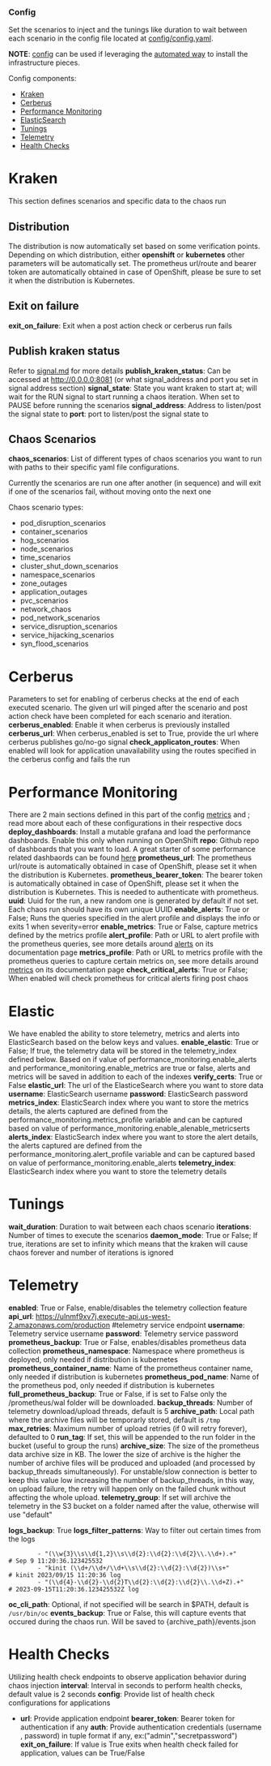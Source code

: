 ### Config
Set the scenarios to inject and the tunings like duration to wait between each scenario in the config file located at [config/config.yaml](https://github.com/redhat-chaos/krkn/blob/main/config/config.yaml).

**NOTE**: [config](https://github.com/redhat-chaos/krkn/blob/main/config/config_performance.yaml) can be used if leveraging the [automated way](https://github.com/redhat-chaos/krkn#setting-up-infrastructure-dependencies) to install the infrastructure pieces.

Config components: 
* [Kraken](#kraken)
* [Cerberus](#cerberus)
* [Performance Monitoring](#performance-monitoring)
* [ElasticSearch](#elastic)
* [Tunings](#tunings)
* [Telemetry](#telemetry)
* [Health Checks](#health-checks)

# Kraken 
This section defines scenarios and specific data to the chaos run 

## Distribution
The distribution is now automatically set based on some verification points. Depending on which distribution, either **openshift** or **kubernetes** other parameters will be automatically set. 
The prometheus url/route and bearer token are automatically obtained in case of OpenShift, please be sure to set it when the distribution is Kubernetes.


## Exit on failure
**exit_on_failure**:  Exit when a post action check or cerberus run fails

## Publish kraken status
Refer to [signal.md](signal.md) for more details
**publish_kraken_status**: Can be accessed at http://0.0.0.0:8081 (or what signal_address and port you set in signal address section)
**signal_state**: State you want kraken to start at; will wait for the RUN signal to start running a chaos iteration. When set to PAUSE before running the scenarios
**signal_address**: Address to listen/post the signal state to
**port**: port to listen/post the signal state to


## Chaos Scenarios 
**chaos_scenarios**: List of different types of chaos scenarios you want to run with paths to their specific yaml file configurations.

Currently the scenarios are run one after another (in sequence) and will exit if one of the scenarios fail, without moving onto the next one

Chaos scenario types: 
- pod_disruption_scenarios
- container_scenarios
- hog_scenarios
- node_scenarios
- time_scenarios
- cluster_shut_down_scenarios
- namespace_scenarios
- zone_outages
- application_outages
- pvc_scenarios
- network_chaos
- pod_network_scenarios
- service_disruption_scenarios
- service_hijacking_scenarios
- syn_flood_scenarios


# Cerberus 
Parameters to set for enabling of cerberus checks at the end of each executed scenario. The given url will pinged after the scenario and post action check have been completed for each scenario and iteration.
**cerberus_enabled**: Enable it when cerberus is previously installed
**cerberus_url**: When cerberus_enabled is set to True, provide the url where cerberus publishes go/no-go signal
**check_applicaton_routes**:  When enabled will look for application unavailability using the routes specified in the cerberus config and fails the run


# Performance Monitoring 
There are 2 main sections defined in this part of the config [metrics](metrics.md) and ; read more about each of these configurations in their respective docs
**deploy_dashboards**:  Install a mutable grafana and load the performance dashboards. Enable this only when running on OpenShift
**repo**: Github repo of dashboards that you want to load. A great starter of some performance related dashbaords can be found [here](https://github.com/cloud-bulldozer/performance-dashboards.git)
**prometheus_url**:  The prometheus url/route is automatically obtained in case of OpenShift, please set it when the distribution is Kubernetes.
**prometheus_bearer_token**: The bearer token is automatically obtained in case of OpenShift, please set it when the distribution is Kubernetes. This is needed to authenticate with prometheus.
**uuid**: Uuid for the run, a new random one is generated by default if not set. Each chaos run should have its own unique UUID
**enable_alerts**: True or False; Runs the queries specified in the alert profile and displays the info or exits 1 when severity=error
**enable_metrics**: True or False, capture metrics defined by the metrics profile
**alert_profile**: Path or URL to alert profile with the prometheus queries, see more details around [alerts](alerts.md) on its documentation page
**metrics_profile**: Path or URL to metrics profile with the prometheus queries to capture certain metrics on, see more details around [metrics](metrics.md) on its documentation page
**check_critical_alerts**: True or False; When enabled will check prometheus for critical alerts firing post chaos


# Elastic
We have enabled the ability to store telemetry, metrics and alerts into ElasticSearch based on the below keys and values. 
**enable_elastic**: True or False; If true, the telemetry data will be stored in the telemetry_index defined below. Based on if value of performance_monitoring.enable_alerts and performance_monitoring.enable_metrics are true or false, alerts and metrics will be saved in addition to each of the indexes
**verify_certs**: True or False
**elastic_url**: The url of the ElasticeSearch where you want to store data
**username**: ElasticSearch username 
**password**: ElasticSearch password 
**metrics_index**: ElasticSearch index where you want to store the metrics details, the alerts captured are defined from the performance_monitoring.metrics_profile variable and can be captured based on value of performance_monitoring.enable_alenable_metricserts
**alerts_index**: ElasticSearch index where you want to store the alert details, the alerts captured are defined from the performance_monitoring.alert_profile variable and can be captured based on value of performance_monitoring.enable_alerts
**telemetry_index**: ElasticSearch index where you want to store the telemetry details 


# Tunings
**wait_duration**: Duration to wait between each chaos scenario
**iterations**: Number of times to execute the scenarios
**daemon_mode**: True or False; If true, iterations are set to infinity which means that the kraken will cause chaos forever and number of iterations is ignored

# Telemetry
**enabled**: True or False, enable/disables the telemetry collection feature
**api_url**: https://ulnmf9xv7j.execute-api.us-west-2.amazonaws.com/production #telemetry service endpoint
**username**: Telemetry service username
**password**: Telemetry service password
**prometheus_backup**: True or False, enables/disables prometheus data collection
**prometheus_namespace**: Namespace where prometheus is deployed, only needed if distribution is kubernetes
**prometheus_container_name**: Name of the prometheus container name, only needed if distribution is kubernetes
**prometheus_pod_name**: Name of the prometheus pod, only needed if distribution is kubernetes
**full_prometheus_backup**: True or False, if is set to False only the /prometheus/wal folder will be downloaded.
**backup_threads**: Number of telemetry download/upload threads, default is 5
**archive_path**: Local path where the archive files will be temporarly stored, default is `/tmp`
**max_retries**: Maximum number of upload retries (if 0 will retry forever), defaulted to 0
**run_tag**: If set, this will be appended to the run folder in the bucket (useful to group the runs)
**archive_size**: The size of the prometheus data archive size in KB. The lower the size of archive is the higher the number of archive files will be produced and uploaded (and processed by backup_threads simultaneously). For unstable/slow connection is better to keep this value low increasing the number of backup_threads, in this way, on upload failure, the retry will happen only on the failed chunk without affecting the whole upload.
**telemetry_group**: If set will archive the telemetry in the S3 bucket on a folder named after the value, otherwise will use "default"

**logs_backup**: True
**logs_filter_patterns**: Way to filter out certain times from the logs
```
        - "(\\w{3}\\s\\d{1,2}\\s\\d{2}:\\d{2}:\\d{2}\\.\\d+).+"         # Sep 9 11:20:36.123425532
        - "kinit (\\d+/\\d+/\\d+\\s\\d{2}:\\d{2}:\\d{2})\\s+"          # kinit 2023/09/15 11:20:36 log
        - "(\\d{4}-\\d{2}-\\d{2}T\\d{2}:\\d{2}:\\d{2}\\.\\d+Z).+"      # 2023-09-15T11:20:36.123425532Z log
```
**oc_cli_path**: Optional, if not specified will be search in $PATH, default is `/usr/bin/oc` 
**events_backup**: True or False, this will capture events that occured during the chaos run. Will be saved to {archive_path}/events.json

# Health Checks                                              
Utilizing health check endpoints to observe application behavior during chaos injection
**interval**: Interval in seconds to perform health checks, default value is 2 seconds
**config**: Provide list of health check configurations for applications
 - **url**: Provide application endpoint
   **bearer_token**: Bearer token for authentication if any
   **auth**: Provide authentication credentials (username , password) in tuple format if any, ex:("admin","secretpassword")
   **exit_on_failure**: If value is True exits when health check failed for application, values can be True/False
